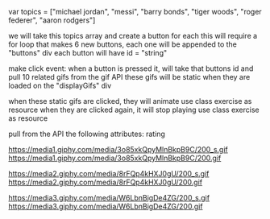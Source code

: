 var topics = ["michael jordan", "messi", "barry bonds", "tiger woods", "roger federer", "aaron rodgers"]

we will take this topics array and create a button for each
    this will require a for loop that makes 6 new buttons, each one will be appended to the "buttons" div
    each button will have id = "string"

make click event: when a button is pressed it, will take that buttons id and pull 10 related gifs from the gif API
    these gifs will be static when they are loaded on the "displayGifs" div

when these static gifs are clicked, they will animate
    use class exercise as resource
when they are clicked again, it will stop playing
    use class exercise as resource

pull from the API the following attributes: rating

https://media1.giphy.com/media/3o85xkQpyMlnBkpB9C/200_s.gif
https://media1.giphy.com/media/3o85xkQpyMlnBkpB9C/200.gif

https://media2.giphy.com/media/8rFQp4kHXJ0gU/200_s.gif
https://media2.giphy.com/media/8rFQp4kHXJ0gU/200.gif

https://media3.giphy.com/media/W6LbnBigDe4ZG/200_s.gif
https://media3.giphy.com/media/W6LbnBigDe4ZG/200.gif


